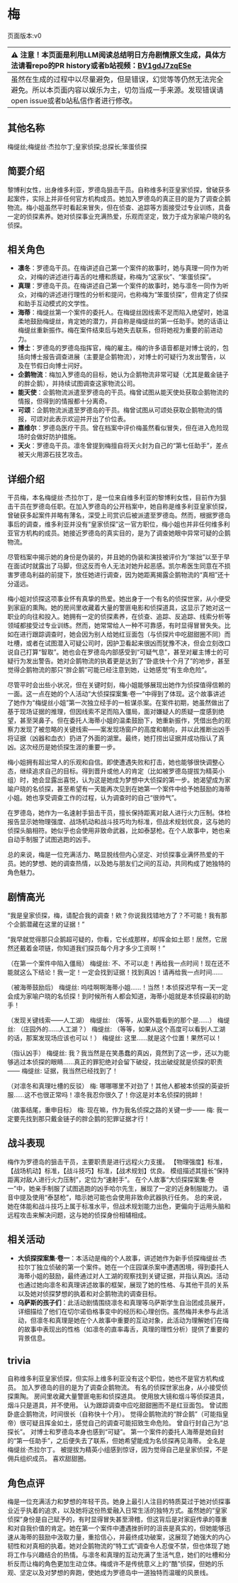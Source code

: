 # 梅
页面版本:v0
 

| :warning: 注意！本页面是利用LLM阅读总结明日方舟剧情原文生成，具体方法请看repo的PR history或者b站视频：[BV1gdJ7zqESe](https://www.bilibili.com/video/BV1gdJ7zqESe/)         |
|:----------------------------|
| 虽然在生成的过程中以尽量避免，但是错误，幻觉等等仍然无法完全避免。所以本页面内容以娱乐为主，切勿当成一手来源。发现错误请open issue或者b站私信作者进行修改。|



## 其他名称
梅缇丝;梅缇丝·杰拉尔丁;皇家侦探;总探长;笨蛋侦探
## 简要介绍
黎博利女性，出身维多利亚，罗德岛狙击干员。自称维多利亚皇家侦探，曾破获多起案件，实际上并非任何官方机构成员。她加入罗德岛的真正目的是为了调查企鹅物流。梅小姐虽然平时看起来冒失，但在侦查、追踪等方面接受过专业训练，具备一定的侦探素养。她对侦探事业充满热爱，乐观而坚定，致力于成为家喻户晓的名侦探。
## 相关角色
-   **凛冬**：罗德岛干员。在梅讲述自己第一个案件的故事时，她与真理一同作为听众，对梅的讲述进行毒舌的吐槽和质疑，称梅为“这家伙”、“笨蛋侦探”。
-   **真理**：罗德岛干员。在梅讲述自己第一个案件的故事时，她与凛冬一同作为听众，对梅的讲述进行理性的分析和提问，也称梅为“笨蛋侦探”，但肯定了侦探和助手互动模式的文学性。
-   **海蒂**：梅缇丝第一个案件的委托人。在梅缇丝因线索不足而陷入绝望时，她温柔地鼓励梅缇丝，肯定她的潜力，并自称是梅缇丝的第一任助手。她的话语让梅缇丝重新振作。梅在案件结束后与她失去联系，但将她视为重要的前进动力。
-   **博士**：罗德岛的罗德岛指挥官，梅的雇主。梅的许多语音都是对博士说的，包括向博士报告调查进展（主要是企鹅物流），对博士的可疑行为发出警告，以及在节假日向博士问好。
-   **企鹅物流**：梅加入罗德岛的目标，她认为企鹅物流非常可疑（尤其是戴金链子的胖企鹅），并持续试图调查这家物流公司。
-   **能天使**：企鹅物流派遣至罗德岛的干员。梅曾试图从能天使处获取企鹅物流的情报，但得到的情报都十分离奇。
-   **可颂**：企鹅物流派遣至罗德岛的干员。梅曾试图从可颂处获取企鹅物流的情报，可颂对此表示欢迎并开出了价位表。
-   **嘉维尔**：罗德岛医疗干员。曾在档案中评价梅虽然看似冒失，但在进入危险现场时会做好防护措施。
-   **天火**：罗德岛干员。凛冬曾提到梅擅自将天火封为自己的“第七任助手”，差点被天火用源石技艺攻击。
## 详细介绍
干员梅，本名梅缇丝·杰拉尔丁，是一位来自维多利亚的黎博利女性，目前作为狙击干员在罗德岛任职。在加入罗德岛的公开档案中，她自称是维多利亚皇家侦探，曾破获多起案件并略有薄名，深受上司赏识后被派遣至罗德岛。然而，根据罗德岛事后的调查，维多利亚并没有“皇家侦探”这一官方职位，梅小姐也并非任何维多利亚官方机构的成员。她接近罗德岛的真实目的，是为了调查她眼中异常可疑的企鹅物流。

尽管档案中揭示她的身份是伪装的，并且她的伪装和演技被评价为“笨拙”以至于早在面试时就露出了马脚，但这反而令人无法对她升起恶感。凯尔希医生同意在不损害罗德岛利益的前提下，放任她进行调查，因为她距离揭露企鹅物流的“真相”还十分遥远。

梅小姐对侦探这项事业怀有真挚的热爱。她出身于一个有名的侦探世家，从小便受到家庭的熏陶。她的房间里收藏着大量的警匪电影和侦探道具，这显示了她对这一职业的向往和投入。她拥有一定的侦探素养，在侦查、追踪、反追踪、线索分析等领域都接受过专业训练。然而，她常常给人一种不可靠感，有时显得冒冒失失。比如在进行跟踪调查时，她会因为别人给她红豆面包（与侦探片中吃甜甜圈不同）而吐槽，或者在试图潜入可疑公司时，因护卫看起来很凶而犹豫不决，但会立刻改口说自己打算“智取”。她也会在罗德岛内部感受到“可疑气息”，甚至对雇主博士的可疑行为发出警告。她对企鹅物流的执着更是达到了“卧底快十个月了”的地步，甚至觉得企鹅物流的那只“胖企鹅”可能已经注意到她，让她感觉“有生命危险”。

尽管平时会出些小状况，但在关键时刻，梅小姐能够展现出她作为侦探值得信赖的一面。这一点在她的个人活动“大侦探探案集·卷一”中得到了体现。这个故事讲述了她作为“梅缇丝小姐”第一次独立经手的一桩谋杀案。在案件初期，她虽然做出了基于现场证据的推理，但因线索不足而陷入僵局，面对嫌疑人的质疑一度感到绝望，甚至哭鼻子。但在委托人海蒂小姐的温柔鼓励下，她重新振作，凭借出色的观察力发现了被忽略的关键线索——案发现场窗户的高度和朝向，并以此推断出凶手将证据（凶器和血衣）扔进了外面的湖里。最终，她打捞出证据并成功指认了真凶。这次经历是她侦探生涯的重要一步。

梅小姐拥有超出常人的乐观和自信。即使遭遇失败和打击，她也能够很快调整心态，继续追求自己的目标。得到晋升或他人的肯定（比如被罗德岛提拔为精英小组）时，她会显露出喜悦，认为这是她成为梦想中大侦探的第一步。她渴望成为家喻户晓的名侦探，甚至希望有一天能再次见到在她第一个案件中给予她鼓励的海蒂小姐。她也享受调查工作的过程，认为调查时的自己“很帅气”。

在罗德岛，她作为一名速射手狙击干员，擅长保持距离对敌人进行火力压制。体检报告显示她物理强度、战场机动和战斗技巧均为标准，但战术规划优良，这与她的侦探头脑相符。她似乎也会使用非致命武器，比如泰瑟枪。在个人故事中，她也亲自动手制服了试图逃跑的凶手。

总的来说，梅是一位充满活力、略显脱线但内心坚定、对侦探事业满怀热爱的干员。她的梦想、她的调查热情，以及她与朋友们之间的互动，共同构成了她独特的角色魅力。
## 剧情高光
“我是皇家侦探，梅，请配合我的调查！欸？你说我找错地方了？不可能！我有那个企鹅潜藏在这里的证据！”

“我早就觉得那只企鹅超可疑的，你看，它长成那样，却挥金如土耶！居然，它居然还戴着金项链，你知道我们探员每个月才多少工资啊！”

（在第一个案件中陷入僵局）
梅缇丝: 不、不可以走！再给我一点时间！现在还不能就这么下结论！我一定！一定会找到证据！找到真凶！请再给我一点时间......

（被海蒂鼓励后）
梅缇丝: 呜哇啊啊海蒂小姐......！当然！本侦探迟早有一天一定会成为家喻户晓的名侦探！到时候所有人都会知道，海蒂小姐就是本侦探最初的助手！

（发现关键线索——人工湖）
梅缇丝: （等等，从窗外能看到的那个是......）
梅缇丝: （庄园外的......人工湖？）
梅缇丝: （等等，如果从这个高度可以看到人工湖的话，那案发现场应该也可以！）
梅缇丝: 这里......就是这个位置！果然可以！

（指认凶手）
梅缇丝: 我？我当然是在笑愚蠢的真凶，竟然到了这一步，还以为能够逃过本侦探的眼睛......真正的罪犯绝对会留下破绽，找出破绽就是侦探的职责——
梅缇丝: 证据，我当然已经找到了！

（对凛冬和真理吐槽的反驳）
梅: 哪哪哪里不对劲了！其他人都被本侦探的英姿折服......这不也很正常吗！凛冬我忍你很久了！你这是对本名侦探的挑衅！

（故事结尾，重申目标）
梅: 现在嘛，作为我名侦探之路的关键一步——
梅: 我一定要先找到那只戴金链子的胖企鹅的犯罪证据才行！
## 战斗表现
梅作为罗德岛的狙击干员，主要职责是进行远程火力支援。
【物理强度】标准，【战场机动】标准，【战斗技巧】标准，【战术规划】优良。
模组描述其擅长“保持距离对敌人进行火力压制”，定位为“速射手”。
在个人故事“大侦探探案集·卷一”中，她亲手制服了试图逃跑的凶手哈尔先生，展现了一定的近身制服能力。
语音中提及使用“泰瑟枪”，暗示她可能也会使用非致命武器执行任务。
总的来说，她在体能和战斗技巧上属于标准水平，但战术规划能力出色，更偏向于运用头脑和远程攻击来解决问题，这与她的侦探身份相辅相成。
## 相关活动
-   **大侦探探案集·卷一**：本活动是梅的个人故事，讲述她作为新手侦探梅缇丝·杰拉尔丁独立侦破的第一个案件。她在一个庄园谋杀案中遭遇困境，得到委托人海蒂小姐的鼓励，最终通过对人工湖的观察找到关键证据，并指认真凶。活动也通过她向凛冬和真理讲述故事的框架，展现了她的性格、与其他干员的关系以及她对侦探梦想的执着和对企鹅物流的调查目标。
-   **乌萨斯的孩子们**：此活动剧情围绕凛冬和真理等乌萨斯学生自治团成员展开，详细描绘了他们在切尔诺伯格事变中的经历和心理创伤。虽然梅并未参与此活动，但凛冬和真理是她在个人故事中重要的互动对象，此活动为理解她们在梅的故事中表现出的性格（如凛冬的直率毒舌，真理的理性分析）提供了重要的背景信息。
## trivia
自称维多利亚皇家侦探，但实际上维多利亚没有这个职位，她也不是官方机构成员。
加入罗德岛的目的是为了调查企鹅物流。
有名的侦探世家出身，从小接受侦探熏陶。
房间里收藏大量警匪电影和侦探道具。
使用放大镜和烟斗等侦探道具，烟斗只是道具，并不使用。
认为跟踪调查中应吃甜甜圈而不是红豆面包。
曾试图卧底企鹅物流，时间很长（自称快十个月）。
觉得企鹅物流的“胖企鹅”（可能指皇帝）很可疑且挥金如土，感觉自己的调查可能招致生命危险。
曾自行封自己为“总探长”。
对博士和罗德岛本身也感到“可疑”。
第一个案件的委托人海蒂是她自封的“第一任助手”，之后便失去了联系，但她希望能成为名侦探再见海蒂。
全名是梅缇丝·杰拉尔丁。
被提拔为精英小组感到惊讶，因为觉得自己是皇家侦探，不是佣兵组织成员。
喜欢甜甜圈。
## 角色点评
梅是一位充满活力和梦想的年轻干员。她身上最引人注目的特质莫过于她对侦探事业近乎执着的追求，以及她将这份热爱融入日常生活的独特方式。虽然她的“皇家侦探”身份是自己赋予的，有时显得冒失甚至滑稽，但这背后是对家庭传承的尊重和对自我价值的肯定。她在第一个案件中遭遇挫折时的沮丧是真实的，但她能够迅速从海蒂的鼓励中汲取力量，重拾信心，并最终成功破案，这展现了她强大的内心韧性和对真相的执着。她对企鹅物流的“特工式”调查令人忍俊不禁，但也体现了她将工作与兴趣结合的热情。与凛冬和真理的互动充满了生活气息，她们的吐槽和分析反而让梅的角色更加生动立体。梅或许不是传统意义上的“酷”侦探，但她的乐观、坚定以及对梦想的奔跑，使她成为罗德岛中一道独特而温暖的风景线。
